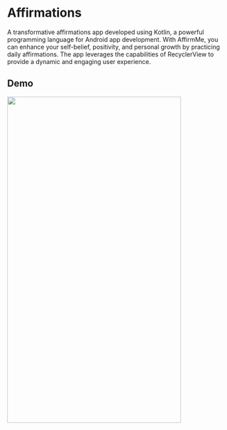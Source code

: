 
# Affirmations

A transformative affirmations app developed using Kotlin, a powerful programming language for Android app development. With AffirmMe, you can enhance your self-belief, positivity, and personal growth by practicing daily affirmations. The app leverages the capabilities of RecyclerView to provide a dynamic and engaging user experience.

## Demo




<!-- ![Demo](https://github.com/Yash-2728/Affirmations/assets/114726890/5f21983b-4548-4dfd-a341-6513ae37b33e) -->
<img src="https://github.com/Yash-2728/Affirmations/assets/114726890/5f21983b-4548-4dfd-a341-6513ae37b33e" width="400" height="750">

